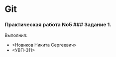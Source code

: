 # Git
### Практическая работа No5 ### Задание 1.
Выполнил:
* <Новиков Никита Сергеевич>
* <УВП-311>
